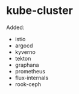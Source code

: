 # kube-cluster

Added:

- istio
- argocd
- kyverno
- tekton
- graphana
- prometheus
- flux-internals
- rook-ceph
